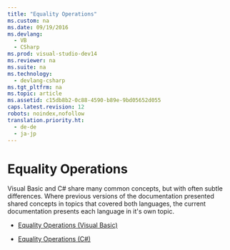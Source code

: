 ```yaml
---
title: "Equality Operations"
ms.custom: na
ms.date: 09/19/2016
ms.devlang: 
  - VB
  - CSharp
ms.prod: visual-studio-dev14
ms.reviewer: na
ms.suite: na
ms.technology: 
  - devlang-csharp
ms.tgt_pltfrm: na
ms.topic: article
ms.assetid: c15db8b2-0c88-4590-b89e-9bd05652d055
caps.latest.revision: 12
robots: noindex,nofollow
translation.priority.ht: 
  - de-de
  - ja-jp
---
```

# Equality Operations
Visual Basic and C# share many common concepts, but with often subtle differences. Where previous versions of the documentation presented shared concepts in topics that covered both languages, the current documentation presents each language in it's own topic.  
  
-   [Equality Operations (Visual Basic)](../vs140/Equality-Operations--Visual-Basic-.md)  
  
-   [Equality Operations (C#)](../vs140/Equality-Operations--C#-.md)